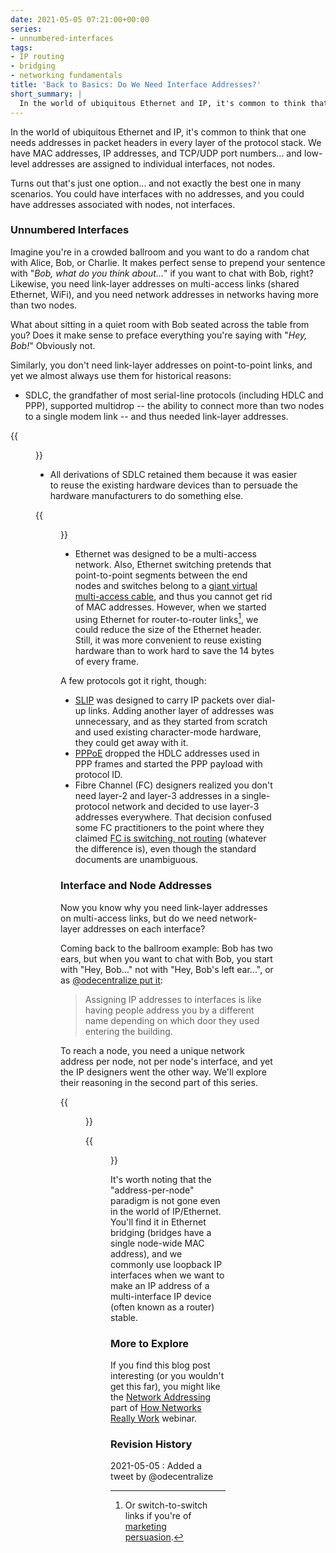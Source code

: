 ```yaml
---
date: 2021-05-05 07:21:00+00:00
series:
- unnumbered-interfaces
tags:
- IP routing
- bridging
- networking fundamentals
title: 'Back to Basics: Do We Need Interface Addresses?'
short_summary: |
  In the world of ubiquitous Ethernet and IP, it's common to think that one needs addresses in packet headers in every layer of the protocol stack. However, that's just one option and not exactly the best one in many scenarios.
---
```

In the world of ubiquitous Ethernet and IP, it's common to think that one needs addresses in packet headers in every layer of the protocol stack. We have MAC addresses, IP addresses, and TCP/UDP port numbers... and low-level addresses are assigned to individual interfaces, not nodes.

Turns out that's just one option... and not exactly the best one in many scenarios. You could have interfaces with no addresses, and you could have addresses associated with nodes, not interfaces.
<!--more-->
### Unnumbered Interfaces

Imagine you're in a crowded ballroom and you want to do a random chat with Alice, Bob, or Charlie. It makes perfect sense to prepend your sentence with "*Bob, what do you think about...*" if you want to chat with Bob, right? Likewise, you need link-layer addresses on multi-access links (shared Ethernet, WiFi), and you need network addresses in networks having more than two nodes.

What about sitting in a quiet room with Bob seated across the table from you? Does it make sense to preface everything you're saying with "*Hey, Bob!*" Obviously not. 

Similarly, you don't need link-layer addresses on point-to-point links, and yet we almost always use them for historical reasons:

* SDLC, the grandfather of most serial-line protocols (including HDLC and PPP), supported multidrop -- the ability to connect more than two nodes to a single modem link -- and thus needed link-layer addresses. 

{{<figure src="/2021/05/Addr-Multidrop.png" caption="Multidrop is still used on cable and PON networks">}}

* All derivations of SDLC retained them because it was easier to reuse the existing hardware devices than to persuade the hardware manufacturers to do something else.

{{<figure src="/2021/05/Addr-PPP-Frame.png" caption="Every PPP frame includes an unnecessary _broadcast_ destination address">}}

* Ethernet was designed to be a multi-access network. Also, Ethernet switching pretends that point-to-point segments between the end nodes and switches belong to a [giant virtual multi-access cable](/2015/02/lets-get-rid-of-thick-yellow-cable/), and thus you cannot get rid of MAC addresses. However, when we started using Ethernet for router-to-router links[^1], we could reduce the size of the Ethernet header. Still, it was more convenient to reuse existing hardware than to work hard to save the 14 bytes of every frame.

[^1]: Or switch-to-switch links if you're of [marketing persuasion](/2011/02/how-did-we-ever-get-into-this-switching/).

A few protocols got it right, though:

* [SLIP](https://en.wikipedia.org/wiki/Serial_Line_Internet_Protocol) was designed to carry IP packets over dial-up links. Adding another layer of addresses was unnecessary, and as they started from scratch and used existing character-mode hardware, they could get away with it.
* [PPPoE](https://en.wikipedia.org/wiki/Point-to-Point_Protocol_over_Ethernet) dropped the HDLC addresses used in PPP frames and started the PPP payload with protocol ID.
* Fibre Channel (FC) designers realized you don't need layer-2 and layer-3 addresses in a single-protocol network and decided to use layer-3 addresses everywhere. That decision confused some FC practitioners to the point where they claimed [FC is switching, not routing](/2011/07/is-fibre-channel-switching-bridging-or/) (whatever the difference is), even though the standard documents are unambiguous.

### Interface and Node Addresses

Now you know why you need link-layer addresses on multi-access links, but do we need network-layer addresses on each interface?

Coming back to the ballroom example: Bob has two ears, but when you want to chat with Bob, you start with "Hey, Bob..."  not with "Hey, Bob's left ear...", or as [@odecentralize put it](https://twitter.com/ODecentralize/status/1389951805757575170): 

> Assigning IP addresses to interfaces is like having people address you by a different name depending on which door they used entering the building.

To reach a node, you need a unique network address per node, not per node's interface, and yet the IP designers went the other way. We'll explore their reasoning in the second part of this series.

{{<figure src="/2021/05/Addr-ifaddr.png" caption="An IP node has to use a different IP address on every interface">}}

{{<figure src="/2021/05/Addr-CLNS.png" caption="A CLNS node has a single address, regardless of how many interfaces it has">}}

It's worth noting that the "address-per-node" paradigm is not gone even in the world of IP/Ethernet. You'll find it in Ethernet bridging (bridges have a single node-wide MAC address), and we commonly use loopback IP interfaces when we want to make an IP address of a multi-interface IP device (often known as a router) stable.

### More to Explore

If you find this blog post interesting (or you wouldn't get this far), you might like the [Network Addressing](https://my.ipspace.net/bin/list?id=Net101#ADDR) part of [How Networks Really Work](https://www.ipspace.net/How_Networks_Really_Work) webinar.

### Revision History

2021-05-05
: Added a tweet by @odecentralize

